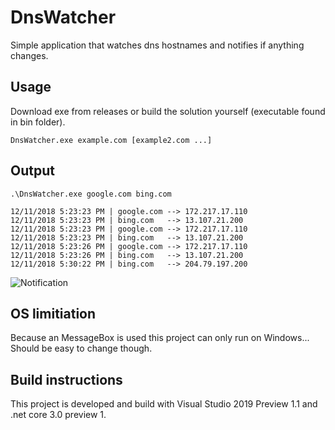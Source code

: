 # DnsWatcher
Simple application that watches dns hostnames and notifies if anything changes. 

## Usage
Download exe from releases or build the solution yourself (executable found in bin folder).

`DnsWatcher.exe example.com [example2.com ...]`

## Output

    .\DnsWatcher.exe google.com bing.com
    
    12/11/2018 5:23:23 PM | google.com --> 172.217.17.110
    12/11/2018 5:23:23 PM | bing.com   --> 13.107.21.200
    12/11/2018 5:23:23 PM | google.com --> 172.217.17.110
    12/11/2018 5:23:23 PM | bing.com   --> 13.107.21.200    
    12/11/2018 5:23:26 PM | google.com --> 172.217.17.110
    12/11/2018 5:23:26 PM | bing.com   --> 13.107.21.200
    12/11/2018 5:30:22 PM | bing.com   --> 204.79.197.200

![Notification](https://user-images.githubusercontent.com/7996369/49814741-956b5480-fd6a-11e8-848d-9ec124093dc7.png)

## OS limitiation 
Because an MessageBox is used this project can only run on Windows... Should be easy to change though.

## Build instructions
This project is developed and build with Visual Studio 2019 Preview 1.1 and .net core 3.0 preview 1.
